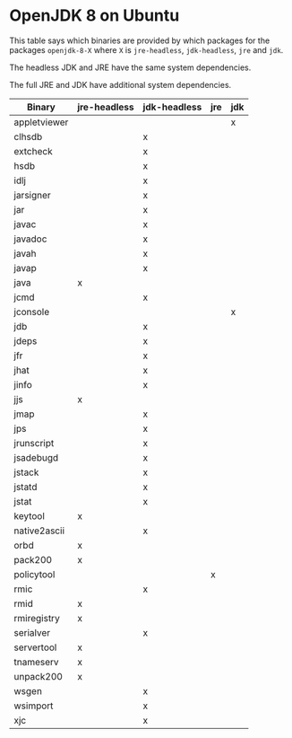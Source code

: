 # OpenJDK 8 on Ubuntu

This table says which binaries are provided by which packages for the packages `openjdk-8-X` where `X` is `jre-headless`, `jdk-headless`, `jre` and `jdk`.

The headless JDK and JRE have the same system dependencies.

The full JRE and JDK have additional system dependencies.

|Binary | jre-headless | jdk-headless | jre  | jdk |
|---|---|---|---|---|
|appletviewer| || |x|
|clhsdb| |x| | |
|extcheck| |x| | |
|hsdb| |x| | |
|idlj| |x| | |
|jarsigner| |x| | |
|jar| |x| | |
|javac| |x| | |
|javadoc| |x| | |
|javah| |x| | |
|javap| |x| | |
|java|x| | | |
|jcmd| |x| | |
|jconsole| || |x|
|jdb| |x| | |
|jdeps| |x| | |
|jfr| |x| | |
|jhat| |x| | |
|jinfo| |x| | |
|jjs|x| | | |
|jmap| |x| | |
|jps| |x| | |
|jrunscript| |x| | |
|jsadebugd| |x| | |
|jstack| |x| | |
|jstatd| |x| | |
|jstat| |x| | |
|keytool|x| | | |
|native2ascii| |x| | |
|orbd|x| | | |
|pack200|x| | | |
|policytool| ||x| |
|rmic| |x| | |
|rmid|x| | | |
|rmiregistry|x| | | |
|serialver| |x| | |
|servertool|x| | | |
|tnameserv|x| | | |
|unpack200|x| | | |
|wsgen| |x| | |
|wsimport| |x| | |
|xjc| |x| | |

